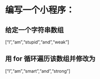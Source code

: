 # 编写一个小程序：
## 给定一个字符串数组
[“I”,“am”,“stupid”,“and”,“weak”]
## 用 for 循环遍历该数组并修改为
[“I”,“am”,“smart”,“and”,“strong”]